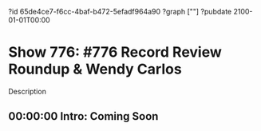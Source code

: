 ?id 65de4ce7-f6cc-4baf-b472-5efadf964a90
?graph [""]
?pubdate 2100-01-01T00:00

# Show 776: #776 Record Review Roundup & Wendy Carlos

Description

## 00:00:00 Intro: Coming Soon
